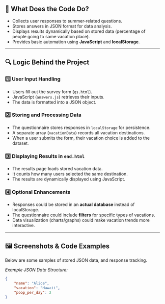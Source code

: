 
## 🎯 What Does the Code Do?
- Collects user responses to summer-related questions.
- Stores answers in JSON format for data analysis.
- Displays results dynamically based on stored data (percentage of people going to same vacation place).
- Provides basic automation using **JavaScript** and **localStorage**.

---

## 🔍 Logic Behind the Project
### **1️⃣ User Input Handling**
- Users fill out the survey form (`qs.html`).
- JavaScript (`answers.js`) retrieves their inputs.
- The data is formatted into a JSON object.

### **2️⃣ Storing and Processing Data**
- The questionnaire stores responses in `localStorage` for persistence.
- A separate array (`vacationData`) records all vacation destinations.
- When a user submits the form, their vacation choice is added to the dataset.

### **3️⃣ Displaying Results in `end.html`**
- The results page loads stored vacation data.
- It counts how many users selected the same destination.
- The results are dynamically displayed using JavaScript.

### **4️⃣ Optional Enhancements**
- Responses could be stored in an **actual database** instead of localStorage.
- The questionnaire could include **filters** for specific types of vacations.
- Data visualization (charts/graphs) could make vacation trends more interactive.

---

## 🖼️ Screenshots & Code Examples
Below are some samples of stored JSON data, and response tracking.

*Example JSON Data Structure:*
```json
{
    "name": "Alice",
    "vacation": "Hawaii",
    "poop_per_day": 2
}
